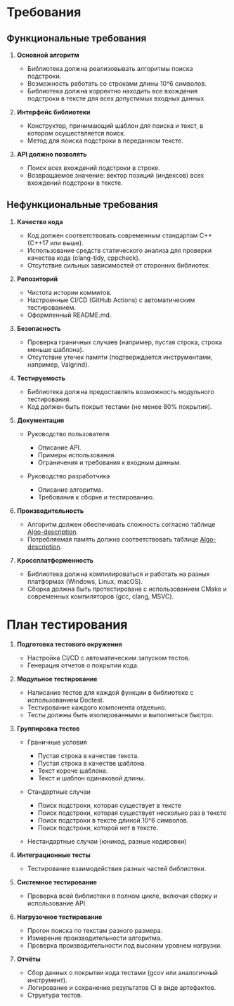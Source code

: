 # Требования

## Функциональные требования

1. **Основной алгоритм**
    - Библиотека должна реализовывать алгоритмы поиска подстроки.
    - Возможность работать со строками длины 10^6 символов.
    - Библиотека должна корректно находить все вхождения подстроки в тексте для всех допустимых входных данных.

2. **Интерфейс библиотеки**
    - Конструктор, принимающий шаблон для поиска и текст, в котором осуществляется поиск.
    - Метод для поиска подстроки в переданном тексте.

3. **API должно позволять**
    - Поиск всех вхождений подстроки в строке.
    - Возвращаемое значение: вектор позиций (индексов) всех вхождений подстроки в тексте.

## Нефункциональные требования

1. **Качество кода**
    - Код должен соответствовать современным стандартам C++ (C++17 или выше).
    - Использование средств статического анализа для проверки качества кода (clang-tidy, cppcheck).
    - Отсутствие сильных зависимостей от сторонних библиотек.

2. **Репозиторий**
    - Чистота истории коммитов.
    - Настроенные CI/CD (GitHub Actions) с автоматическим тестированием.
    - Оформленный README.md.

3. **Безопасность**
    - Проверка граничных случаев (например, пустая строка, строка меньше шаблона).
    - Отсутствие утечек памяти (подтверждается инструментами, например, Valgrind).

4. **Тестируемость**
    - Библиотека должна предоставлять возможность модульного тестирования.
    - Код должен быть покрыт тестами (не менее 80% покрытия).

5. **Документация**

    - Руководство пользователя

        - Описание API.
        - Примеры использования.
        - Ограничения и требования к входным данным.

    - Руководство разработчика
        - Описание алгоритма.
        - Требования к сборке и тестированию.

6. **Производительность**
    - Алгоритм должен обеспечивать сложность согласно таблице [ Algo-description](Algo-description.pdf).
    - Потребляемая память должна соответствовать таблице [ Algo-description](Algo-description.pdf).

7. **Кроссплатформенность**
    - Библиотека должна компилироваться и работать на разных платформах (Windows, Linux, macOS).
    - Сборка должна быть протестирована с использованием CMake и современных компиляторов (gcc, clang, MSVC).

# План тестирования

1. **Подготовка тестового окружения**

    - Настройка CI/CD с автоматическим запуском тестов.
    - Генерация отчетов о покрытии кода.

2. **Модульное тестирование**
    - Написание тестов для каждой функции в библиотеке с использованием Doctest.
    - Тестирование каждого компонента отдельно.
    - Тесты должны быть изолированными и выполняться быстро.

3. **Группировка тестов**

    - Граничные условия
        - Пустая строка в качестве текста.
        - Пустая строка в качестве шаблона.
        - Текст короче шаблона.
        - Текст и шаблон одинаковой длины.

    - Стандартные случаи
        - Поиск подстроки, которая существует в тексте
        - Поиск подстроки, которая существует несколько раз в тексте
        - Поиск подстроки в тексте длиной 10^6 символов.
        - Поиск подстроки, которой нет в тексте.

    - Нестандартные случаи (юникод, разные кодировки)

4. **Интеграционные тесты**
    - Тестирование взаимодействия разных частей библиотеки.

5. **Системное тестирование**
    - Проверка всей библиотеки в полном цикле, включая сборку и использование API.

6. **Нагрузочное тестирование**
    - Прогон поиска по текстам разного размера.
    - Измерение производительности алгоритма.
    - Проверка производительности под высоким уровнем нагрузки.

7. **Отчёты**
    - Сбор данных о покрытии кода тестами (gcov или аналогичный инструмент).
    - Логирование и сохранение результатов CI в виде артефактов.
    - Структура тестов.
